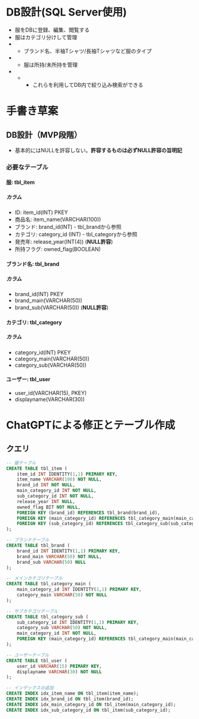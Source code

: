 # DB設計(SQL Server使用)

- 服をDBに登録、編集、閲覧する
- 服はカテゴリ分けして管理
- - ブランド名、半袖Tシャツ/長袖Tシャツなど服のタイプ
- - 服は所持/未所持を管理
- - - これらを利用してDB内で絞り込み検索ができる

# 手書き草案
## DB設計（MVP段階）
- 基本的にはNULLを許容しない。**許容するものは必ずNULL許容の旨明記**
### 必要なテーブル
#### 服: tbl_item
##### カラム
- ID: item_id(INT) PKEY
- 商品名: item_name(VARCHAR(100))
- ブランド: brand_id(INT) - tbl_brandから参照
- カテゴリ: category_id (INT) - tbl_categoryから参照
- 発売年: release_year(INT(4)) (**NULL許容**)
- 所持フラグ: owned_flag(BOOLEAN)
#### ブランド名: tbl_brand
##### カラム
- brand_id(INT) PKEY
- brand_main(VARCHAR(50))
- brand_sub(VARCHAR(50)) (**NULL許容**)
#### カテゴリ: tbl_category
##### カラム
- category_id(INT) PKEY
- category_main(VARCHAR(50))
- category_sub(VARCHAR(50))
#### ユーザー: tbl_user
- user_id(VARCHAR(15), PKEY)
- displayname(VARCHAR(30))


# ChatGPTによる修正とテーブル作成
## クエリ
```sql
-- 服テーブル
CREATE TABLE tbl_item (
    item_id INT IDENTITY(1,1) PRIMARY KEY,
    item_name VARCHAR(100) NOT NULL,
    brand_id INT NOT NULL,
    main_category_id INT NOT NULL,
    sub_category_id INT NOT NULL,
    release_year INT NULL,
    owned_flag BIT NOT NULL,
    FOREIGN KEY (brand_id) REFERENCES tbl_brand(brand_id),
    FOREIGN KEY (main_category_id) REFERENCES tbl_category_main(main_category_id),
    FOREIGN KEY (sub_category_id) REFERENCES tbl_category_sub(sub_category_id)
);

-- ブランドテーブル
CREATE TABLE tbl_brand (
    brand_id INT IDENTITY(1,1) PRIMARY KEY,
    brand_main VARCHAR(50) NOT NULL,
    brand_sub VARCHAR(50) NULL
);

-- メインカテゴリテーブル
CREATE TABLE tbl_category_main (
    main_category_id INT IDENTITY(1,1) PRIMARY KEY,
    category_main VARCHAR(50) NOT NULL
);

-- サブカテゴリテーブル
CREATE TABLE tbl_category_sub (
    sub_category_id INT IDENTITY(1,1) PRIMARY KEY,
    category_sub VARCHAR(50) NOT NULL,
    main_category_id INT NOT NULL,
    FOREIGN KEY (main_category_id) REFERENCES tbl_category_main(main_category_id)
);

-- ユーザーテーブル
CREATE TABLE tbl_user (
    user_id VARCHAR(15) PRIMARY KEY,
    displayname VARCHAR(30) NOT NULL
);

-- インデックスの追加
CREATE INDEX idx_item_name ON tbl_item(item_name);
CREATE INDEX idx_brand_id ON tbl_item(brand_id);
CREATE INDEX idx_main_category_id ON tbl_item(main_category_id);
CREATE INDEX idx_sub_category_id ON tbl_item(sub_category_id);
```